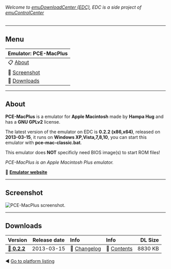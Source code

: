 ###### Welcome to [emuDownloadCenter (EDC)](https://github.com/PhoenixInteractiveNL/emuDownloadCenter/wiki/), EDC is a side project of [emuControlCenter](https://github.com/PhoenixInteractiveNL/emuControlCenter/wiki/)
***
## Menu
| **Emulator: PCE-MacPlus** |
|:---------|
| :clipboard: [About](#about) |
| :sunrise: [Screenshot](#screenshot) |
| :floppy_disk: [Downloads](#downloads) |
***
## About
**PCE-MacPlus** is a emulator for **Apple Macintosh** made by **Hampa Hug** and has a **GNU GPLv2** license.

The latest version of the emulator on EDC is **0.2.2 (x86,x64)**, released on **2013-03-15**, it runs on **Windows XP,Vista,7,8,10**, you can start this emulator with **pce-mac-classic.bat**.

This emulator does **NOT** specificly need BIOS image(s) to start ROM files!

_PCE-MacPlus is an Apple Macintosh Plus emulator._

:link: [**Emulator website**](http://hampa.ch/)
***
## Screenshot
![](https://raw.githubusercontent.com/PhoenixInteractiveNL/emuDownloadCenter/master/hooks/pcemacplus/screen.jpg "PCE-MacPlus screenshot.")
***
## Downloads
| Version  | Release date  | Info       | Info       | DL Size    |
|:---------|:-------------:|:-----------|:-----------|-----------:|
| [:floppy_disk: **0.2.2**](https://github.com/PhoenixInteractiveNL/edc-repo0004/raw/master/pcemacplus/0.2.2.7z) | 2013-03-15 | :page_facing_up: [Changelog](https://github.com/PhoenixInteractiveNL/edc-repo0004/blob/master/pcemacplus/0.2.2_changelog.txt) | :mag_right: [Contents](https://github.com/PhoenixInteractiveNL/edc-repo0004/blob/master/pcemacplus/0.2.2_contents.txt) | 8830 KB |

:arrow_backward: [Go to platform listing](https://github.com/PhoenixInteractiveNL/emuDownloadCenter/wiki/EDC-Platform-List)
